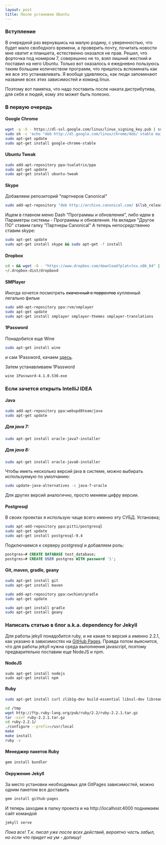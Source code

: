 ```yaml
---
layout: post
title: После установки Ubuntu
---
```


### Вступление

В очередной раз вернувшись на малую родину, с уверенностью, что будет мало свободного времени, а
проверить почту, почитать новости мне хватит и планшета, естественно оказался не прав.
Решил, что форточка под номером 7, соверешнно не то, взял лишний жесткий и поставил на него 
Ubuntu. Только вот оказалось я ежедневно пользуюсь таким большим количеством программ,
что пришлось вспоминать как же все это устанавливать. Я вообще удивляюсь, как люди запоминают
название всех этих зависимостей и команд linux.

Поэтому вот памятка, что надо поставить после наката дистрибутива, для себя и людей, кому это может быть полезно.


### В первую очередь
#### Google Chrome ####
```bash
wget -q -O - https://dl-ssl.google.com/linux/linux_signing_key.pub | sudo apt-key add -
sudo sh -c 'echo "deb http://dl.google.com/linux/chrome/deb/ stable main" >> /etc/apt/sources.list.d/google-chrome.list'
sudo apt-get update
sudo apt-get install google-chrome-stable
```

#### Ubuntu Tweak ####
```bash
sudo add-apt-repository ppa:tualatrix/ppa
sudo apt-get update 
sudo apt-get install ubuntu-tweak
```

#### Skype ####
Добавляем репозиторий "партнеров Canonical"

```bash
sudo add-apt-repository "deb http://archive.canonical.com/ $(lsb_release -sc) partner"
```

Ищем в главном меню Dash "Программы и обновления", либо идем в Параметры системы -  Программы и обновления.
На вкладке "Другое ПО" ставим галку "Партнеры Canonical"
А теперь непосредственно ставим skype:

```bash
sudo apt-get update
sudo apt-get install skype && sudo apt-get -f install
```

#### Dropbox ####

```bash
cd ~ && wget -O - "https://www.dropbox.com/download?plat=lnx.x86_64" | tar xzf -
~/.dropbox-dist/dropboxd
```
#### SMPlayer ####
Иногда хочется посмотреть ~~скаченный с торрентов~~ купленный легально фильм

```bash
sudo add-apt-repository ppa:rvm/smplayer
sudo apt-get update
sudo apt-get install smplayer smplayer-themes smplayer-translations
```

#### 1Password ####
Понадобится еще Wine

```bash
sudo apt-get install wine
```

и сам 1Password, качаем [здесь](https://agilebits.com/onepassword/windows).

Затем устанавливаем 1Password

```bash
wine 1Password-4.1.0.530.exe
```

### Если зачется открыть IntelliJ IDEA ###
#### Java ####
```bash
sudo add-apt-repository ppa:webupd8team/java
sudo apt-get update
```

##### Для java 7: #####
```bash
sudo apt-get install oracle-java7-installer
```
##### Для java 8: ######
```bash
sudo apt-get install oracle-java8-installer
```

Чтобы иметь несколько версий java в системе, можно выбирать используемую по умолчанию:

```bash
sudo update-java-alternatives -s java-7-oracle
```

Для других версий аналогично, просто меняем цифру версии.

#### Postgresql ####
В своих проектах я использую чаще всего именно эту СУБД.
Установка;

```bash
sudo apt-add-repository ppa:pitti/postgresql
sudo apt-get update
sudo apt-get install postgresql-9.4
```

Подключаемся к серверу postgresql и добавляем роль:

```sql
postgres=# CREATE DATABASE test_database;
postgres=# CREATE USER postgres WITH password '1';
```

#### Git, maven, gradle, geany ####
```bash
sudo apt-get install git
sudo apt-get install maven

sudo add-apt-repository ppa:cwchien/gradle
sudo apt-get update

sudo apt-get install gradle
sudo apt-get install geany
```


### Написать статью в блог a.k.a. dependency for Jekyll
Для работы jekyll понадобится ruby, и не какая то версия а именно 2.2.1, 
как указано в зависимостях на [GitHub Pages](https://pages.github.com/versions/).
Правда потом выяснится, что для работы jekyll нужна среда выполнения javascript, поэтому
предварительно поставим еще NodeJS и npm.

#### NodeJS ####
```
sudo apt-get install nodejs
sudo apt-get install npm
```
#### Ruby ####
```bash
sudo apt-get install curl zlib1g-dev build-essential libssl-dev libreadline-dev libyaml-dev libsqlite3-dev sqlite3 libxml2-dev libxslt1-dev libcurl4-openssl-dev python-software-properties libffi-dev

cd /tmp
wget http://ftp.ruby-lang.org/pub/ruby/2.2/ruby-2.2.1.tar.gz
tar -xzvf ruby-2.2.1.tar.gz
cd ruby-2.2.1/
./configure --prefix=/usr/local
make
make install
ruby -v
```

#### Менеджер пакетов Ruby ####
```bash
gem install bundler
```

#### Окружение Jekyll ####
За место установки необходимых для GitPages зависимостей, можно одним пакетом все доставить

```bash 
gem install github-pages
```
И теперь заходим в папку проекта и на http://localhost:4000 поднимаем сайт командой

```bash
jekyll serve
```

*Пока все! Т.к. писал уже после всех действий, вероятно часть забыл, 
но если что придет на ум - допишу!*